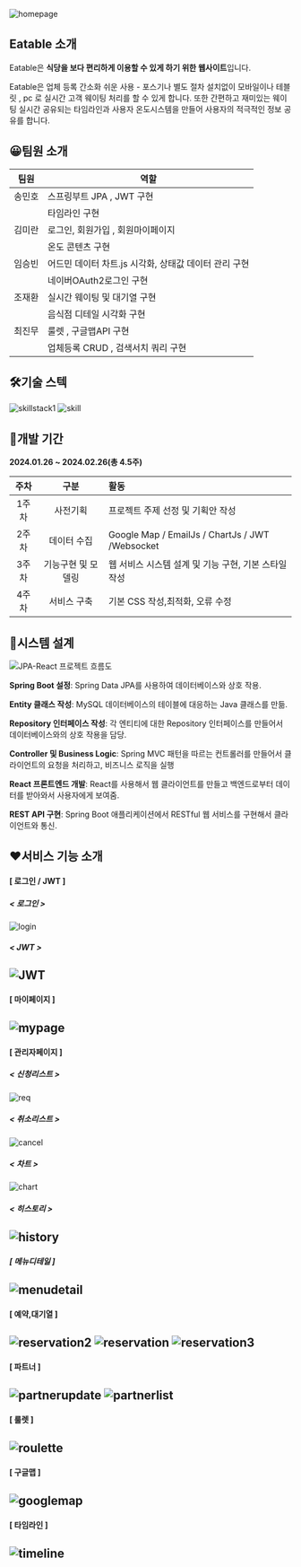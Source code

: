 ![homepage](https://github.com/ITmiran/Eatable_App_Frontend/blob/master/homepage.png)

## **Eatable 소개**


Eatable은 **식당을 보다 편리하게 이용할 수 있게 하기 위한 웹사이트**입니다.


Eatable은 업체 등록 간소화 쉬운 사용  - 포스기나 별도 절차 설치없이 모바일이나 테블릿 , pc 로 실시간  고객  웨이팅 처리를 할 수 있게 합니다.  또한 간편하고 재미있는 웨이팅 실시간 공유되는 타임라인과 
사용자 온도시스템을 만들어  사용자의 적극적인 정보 공유를 합니다.


## 😀**팀원 소개**

|팀원|역할|
|------|---|
|송민호|스프링부트  JPA , JWT 구현 |
||  타임라인 구현|
|김미란|로그인, 회원가입 , 회원마이페이지|
||온도 콘텐츠 구현|
|임승빈|어드민 데이터 차트.js 시각화, 상태값 데이터 관리 구현|
||네이버OAuth2로그인 구현|
|조재환|실시간 웨이팅 및 대기열 구현|
||음식점 디테일 시각화 구현|
|최진무|룰렛 , 구글맵API 구현|
||업체등록 CRUD , 검색서치 쿼리 구현|


## 🛠**기술 스텍**

![skillstack1](https://github.com/ITmiran/Eatable_App_Frontend/blob/master/skillstack1.png)
![skill](https://github.com/ITmiran/Eatable_App_Frontend/blob/master/skill.png)

## 📆**개발 기간**

**2024.01.26 ~ 2024.02.26(총 4.5주)**

|주차 |구분 |활동|
|:----:|:----:|:----|
|1주차|사전기획   |  프로젝트 주제 선정 및 기획안 작성  | 
|2주차|데이터 수집   |  Google Map / EmailJs / ChartJs / JWT /Websocket|
|3주차|기능구현 및 모델링   |  웹 서비스 시스템 설계 및 기능 구현, 기본 스타일 작성  |  
|4주차|서비스 구축   |  기본  CSS 작성,최적화, 오류 수정  |  



## 🔄**시스템 설계**

![JPA-React 프로젝트 흐름도](https://github.com/ITmiran/Eatable_App_Frontend/blob/master/projectflow.png)

**Spring Boot 설정**: Spring Data JPA를 사용하여 데이터베이스와 상호 작용.

**Entity 클래스 작성**: MySQL 데이터베이스의 테이블에 대응하는 Java 클래스를 만듦.

**Repository 인터페이스 작성**: 각 엔티티에 대한 Repository 인터페이스를 만들어서 데이터베이스와의 상호 작용을 담당.

**Controller 및 Business Logic**: Spring MVC 패턴을 따르는 컨트롤러를 만들어서 클라이언트의 요청을 처리하고, 비즈니스 로직을 실행

**React 프론트엔드 개발**: React를 사용해서 웹 클라이언트를 만들고 백엔드로부터 데이터를 받아와서 사용자에게 보여줌.

**REST API 구현**: Spring Boot 애플리케이션에서 RESTful 웹 서비스를 구현해서 클라이언트와 통신.

## ❤**서비스 기능 소개**

#### [ 로그인 / JWT ]
##### < 로그인 >
![login](https://github.com/ITmiran/Eatable_App_Frontend/blob/master/loginout.gif)

##### < JWT >
![JWT](https://github.com/ITmiran/Eatable_App_Frontend/blob/master/jwt.gif)
---

#### [ 마이페이지 ]
![mypage](https://github.com/ITmiran/Eatable_App_Frontend/blob/master/mypage.gif)
---

#### [ 관리자페이지 ]
##### < 신청리스트 >
![req](https://github.com/ITmiran/Eatable_App_Frontend/blob/master/adminreqlist.gif)

##### < 취소리스트 >
![cancel](https://github.com/ITmiran/Eatable_App_Frontend/blob/master/admincancellist.gif)

##### < 차트 >
![chart](https://github.com/ITmiran/Eatable_App_Frontend/blob/master/chart.gif)

##### < 히스토리 >
![history](https://github.com/ITmiran/Eatable_App_Frontend/blob/master/history.gif)
---

##### [ 메뉴디테일 ]
![menudetail](https://github.com/ITmiran/Eatable_App_Frontend/blob/master/menudetail.gif)
---

#### [ 예약,대기열 ]
![reservation2](https://github.com/ITmiran/Eatable_App_Frontend/blob/master/reservation2.gif)
![reservation](https://github.com/ITmiran/Eatable_App_Frontend/blob/master/reservation.gif)
![reservation3](https://github.com/ITmiran/Eatable_App_Frontend/blob/master/reservation3.gif)
---

#### [ 파트너 ]
![partnerupdate](https://github.com/ITmiran/Eatable_App_Frontend/blob/master/partnerupdate.gif)
![partnerlist](https://github.com/ITmiran/Eatable_App_Frontend/blob/master/partnerlist.gif)
---

#### [ 룰렛 ]
![roulette](https://github.com/ITmiran/Eatable_App_Frontend/blob/master/roulette.gif)
---

#### [ 구글맵 ]
![googlemap](https://github.com/ITmiran/Eatable_App_Frontend/blob/master/googlemap.gif)
---

#### [ 타임라인 ]
![timeline](https://github.com/ITmiran/Eatable_App_Frontend/blob/master/timeline.gif)
---
